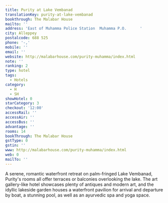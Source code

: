 ```yaml
---
title: Purity at Lake Vembanad
translationKey: purity-at-lake-vembanad
bookthrough: The Malabar House
mailto: ''
address: 'East of Muhamma Police Station  Muhamma P.O.      '
city: Alleppey
postalcode: 688 525
phone: '-,'
mobile: ''
email: ''
website: http://malabarhouse.com/purity-muhamma/index.html
note: ''
ranking: 2
type: hotel
tags:
  - Hotels
category:
  - H
  - SH
showHotel: 0
starCategory: 3
checkout: '12:00'
accessRail: ''
accessAir: ''
accessBus: ''
advantage: ''
rooms: 14
bookThrough: The Malabar House
gstType: 0
gstin: ''
www: http://malabarhouse.com/purity-muhamma/index.html
web: 0
mailTo: ''
---
```













A serene, romantic waterfront retreat on palm-fringed Lake Vembanad, Purity's rooms all offer terraces or balconies overlooking the lake. The art gallery-like hotel showcases plenty of antiques and modern art, and the idyllic lakeside garden houses a waterfront pavilion for arrival and departure by boat, a stunning pool, as well as an ayurvedic spa and yoga space.
